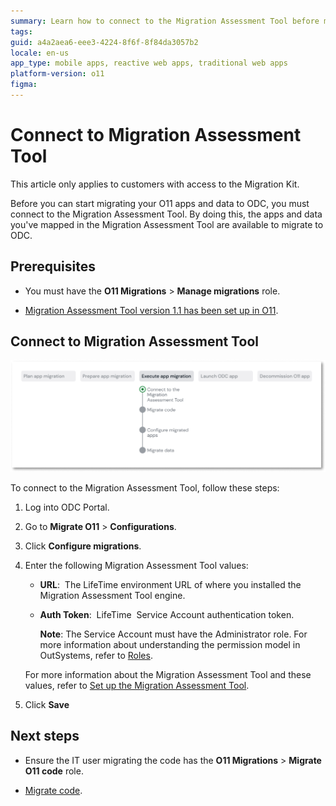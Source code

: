 ```yaml
---
summary: Learn how to connect to the Migration Assessment Tool before migrating yourr O11 apps and data to ODC
tags: 
guid: a4a2aea6-eee3-4224-8f6f-8f84da3057b2
locale: en-us
app_type: mobile apps, reactive web apps, traditional web apps
platform-version: o11
figma: 
---
```


# Connect to Migration Assessment Tool

<div class="info" markdown="1">

This article only applies to customers with access to the Migration Kit.

</div>

Before you can start migrating your O11 apps and data to ODC, you must connect to the Migration Assessment Tool. By doing this, the apps and data you've mapped in the Migration Assessment Tool are available to migrate to ODC.

## Prerequisites

* You must have the **O11 Migrations** > **Manage migrations** role.

* [Migration Assessment Tool version 1.1 has been set up in O11](../setup-assessement-tool.md).

## Connect to Migration Assessment Tool

![Diagram showing the current connect to migration assessment tool step in the migration process](images/execute-connect-to-tool-diag.png "Connect to Migration Assessment Tool")

To connect to the Migration Assessment Tool, follow these steps:

1. Log into ODC Portal.

1. Go to **Migrate O11** > **Configurations**.

1. Click **Configure migrations**.

1. Enter the following Migration Assessment Tool values:

    * **URL**:  The LifeTime environment URL of where you installed the Migration Assessment Tool engine.

    * **Auth Token**:  LifeTime  Service Account authentication token.

      **Note**: The Service Account must have the Administrator role. For more information about understanding the permission model in OutSystems, refer to [Roles](../../manage-platform-app-lifecycle/manage-it-teams/about-permission-levels.md#roles).

    For more information about the Migration Assessment Tool and these values, refer to [Set up the Migration Assessment Tool](../setup-assessement-tool.md).

1. Click **Save**

## Next steps

* Ensure the IT user migrating the code has the **O11 Migrations** > **Migrate O11 code** role.

* [Migrate code](execute-how-to-migrate-code.md).

